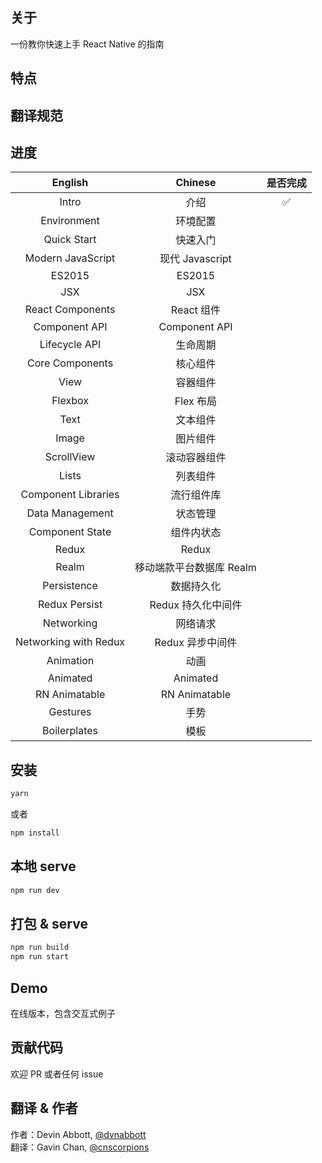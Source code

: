 ## 关于

一份教你快速上手 React Native 的指南

## 特点

## 翻译规范

## 进度

|        English        |         Chinese          |      是否完成      |
| :-------------------: | :----------------------: | :----------------: |
|         Intro         |           介绍           | :white_check_mark: |
|      Environment      |         环境配置         |
|      Quick Start      |         快速入门         |
|   Modern JavaScript   |     现代 Javascript      |
|        ES2015         |          ES2015          |
|          JSX          |           JSX            |
|   React Components    |        React 组件        |
|     Component API     |      Component API       |
|     Lifecycle API     |         生命周期         |
|    Core Components    |         核心组件         |
|         View          |         容器组件         |
|        Flexbox        |        Flex 布局         |
|         Text          |         文本组件         |
|         Image         |         图片组件         |
|      ScrollView       |       滚动容器组件       |
|         Lists         |         列表组件         |
|  Component Libraries  |        流行组件库        |
|    Data Management    |         状态管理         |
|    Component State    |        组件内状态        |
|         Redux         |          Redux           |
|         Realm         | 移动端款平台数据库 Realm |
|      Persistence      |        数据持久化        |
|     Redux Persist     |    Redux 持久化中间件    |
|      Networking       |         网络请求         |
| Networking with Redux |     Redux 异步中间件     |
|       Animation       |           动画           |
|       Animated        |         Animated         |
|     RN Animatable     |      RN Animatable       |
|       Gestures        |           手势           |
|     Boilerplates      |           模板           |

## 安装

```bash
yarn
```

或者

```bash
npm install
```

## 本地 serve

```bash
npm run dev
```

## 打包 & serve

```bash
npm run build
npm run start
```

## Demo

在线版本，包含交互式例子

## 贡献代码

欢迎 PR 或者任何 issue

## 翻译 & 作者

作者：Devin Abbott, [@dvnabbott](https://github.com/dabbott) <br/>
翻译：Gavin Chan, [@cnscorpions](https://github.com/cnscorpions)
